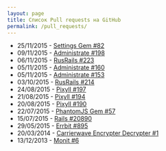 ```yaml
---
layout: page
title: Список Pull requests на GitHub
permalink: /pull_requests/
---
```


* 25/11/2015 - [Settings Gem #82](https://github.com/huacnlee/rails-settings-cached/pull/82)
* 09/11/2015 - [Administrate #198](https://github.com/thoughtbot/administrate/pull/198)
* 06/11/2015 - [RusRails #223](https://github.com/morsbox/rusrails/pull/223)
* 05/11/2015 - [Administrate #160](https://github.com/thoughtbot/administrate/pull/160)
* 05/11/2015 - [Administrate #153](https://github.com/thoughtbot/administrate/pull/153)
* 03/10/2015 - [RusRails #214](https://github.com/morsbox/rusrails/pull/214)
* 24/08/2015 - [Pixyll #197](https://github.com/johnotander/pixyll/pull/197)
* 21/08/2015 - [Pixyll #194](https://github.com/johnotander/pixyll/pull/194)
* 20/08/2015 - [Pixyll #190](https://github.com/johnotander/pixyll/pull/190)
* 22/07/2015 - [PhantomJS Gem #57](https://github.com/colszowka/phantomjs-gem/pull/57)
* 15/07/2015 - [Rails #20890](https://github.com/rails/rails/pull/20890)
* 29/05/2015 - [Errbit #895](https://github.com/errbit/errbit/pull/895)
* 20/03/2014 - [Carrierwave Encrypter Decrypter #1](https://github.com/ankit8898/carrierwave_encrypter_decrypter/pull/1)
* 13/12/2013 - [Monit #6](https://github.com/matiaskorhonen/monit/pull/6)
